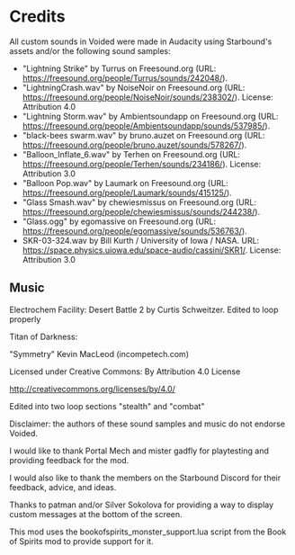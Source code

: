 # Credits

All custom sounds in Voided were made in Audacity using Starbound's assets and/or the following sound samples:
* "Lightning Strike" by Turrus on Freesound.org (URL: https://freesound.org/people/Turrus/sounds/242048/).
* "LightningCrash.wav" by NoiseNoir on Freesound.org (URL: https://freesound.org/people/NoiseNoir/sounds/238302/). License: Attribution 4.0
* "Lightning Storm.wav" by Ambientsoundapp on Freesound.org (URL: https://freesound.org/people/Ambientsoundapp/sounds/537985/).
* "black-bees swarm.wav" by bruno.auzet on Freesound.org (URL: https://freesound.org/people/bruno.auzet/sounds/578267/).
* "Balloon_Inflate_6.wav" by Terhen on Freesound.org (URL: https://freesound.org/people/Terhen/sounds/234186/). License: Attribution 3.0
* "Balloon Pop.wav" by Laumark on Freesound.org (URL: https://freesound.org/people/Laumark/sounds/415125/).
* "Glass Smash.wav" by chewiesmissus on Freesound.org (URL: https://freesound.org/people/chewiesmissus/sounds/244238/).
* "Glass.ogg" by egomassive on Freesound.org (URL: https://freesound.org/people/egomassive/sounds/536763/).
* SKR-03-324.wav by Bill Kurth / University of Iowa / NASA. URL: https://space.physics.uiowa.edu/space-audio/cassini/SKR1/. License: Attribution 3.0

## Music
Electrochem Facility: Desert Battle 2 by Curtis Schweitzer. Edited to loop properly

Titan of Darkness:

"Symmetry" Kevin MacLeod (incompetech.com)

Licensed under Creative Commons: By Attribution 4.0 License

http://creativecommons.org/licenses/by/4.0/

Edited into two loop sections "stealth" and "combat"

Disclaimer: the authors of these sound samples and music do not endorse Voided.

I would like to thank Portal Mech and mister gadfly for playtesting and providing feedback for the mod.

I would also like to thank the members on the Starbound Discord for their feedback, advice, and ideas.

Thanks to patman and/or Silver Sokolova for providing a way to display custom messages at the bottom of the screen.

This mod uses the bookofspirits_monster_support.lua script from the Book of Spirits mod to provide support for it.